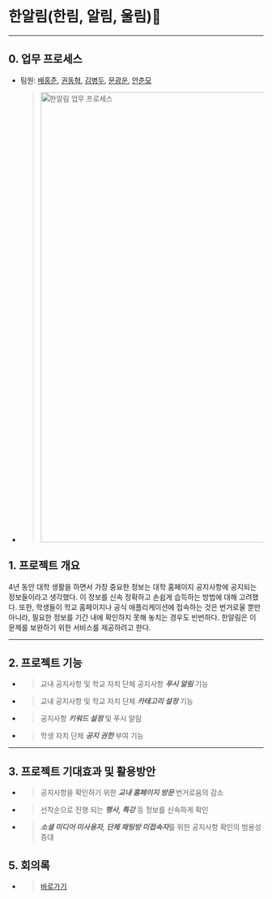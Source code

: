 # 한알림(한림, 알림, 울림):bell:
***

## 0. 업무 프로세스 
* 팀원: [배홍준]( https://github.com/baehongjun0212), [권동혁]( https://github.com/247KD ), [김병두]( https://github.com/rlaquden901 ), [문광운]( https://github.com/MoonGwangUn ), [안춘모]( https://github.com/morris1115 )
* > <img width="887" alt="한알림 업무 프로세스" src="https://user-images.githubusercontent.com/55692618/80080427-94684b00-858c-11ea-8275-0bfd5c693a2e.PNG">

## 1. 프로젝트 개요
4년 동안 대학 생활을 하면서 가장 중요한 정보는 대학 홈페이지 공지사항에 공지되는 정보들이라고 생각했다.
이 정보를 신속 정확하고 손쉽게 습득하는 방법에 대해 고려했다. 
또한, 학생들이 학교 홈페이지나 공식 애플리케이션에 접속하는 것은 번거로울 뿐만 아니라, 
필요한 정보를 기간 내에 확인하지 못해 놓치는 경우도 빈번하다. 
한알림은 이 문제를 보완하기 위한 서비스를 제공하려고 한다. 
***

## 2. 프로젝트 기능
* >교내 공지사항 및 학교 자치 단체 공지사항 ***푸시 알림*** 기능 
* >교내 공지사항 및 학교 자치 단체 ***카테고리 설정*** 기능
* >공지사항 ***키워드 설정*** 및 푸시 알림 
* >학생 자치 단체 ***공지 권한*** 부여 기능
***

## 3. 프로젝트 기대효과 및 활용방안
* >공지사항을 확인하기 위한 ***교내 홈페이지 방문*** 번거로움의 감소
* >선착순으로 진행 되는 ***행사, 특강*** 등 정보를 신속하게 확인 
* >***소셜 미디어 미사용자, 단체 채팅방 미접속자***를 위한 공지사항 확인의 범용성 증대

## 5. 회의록
* > [바로가기](https://github.com/baehongjun0212/H-Allym/tree/master/%ED%9A%8C%EC%9D%98%EB%A1%9D)